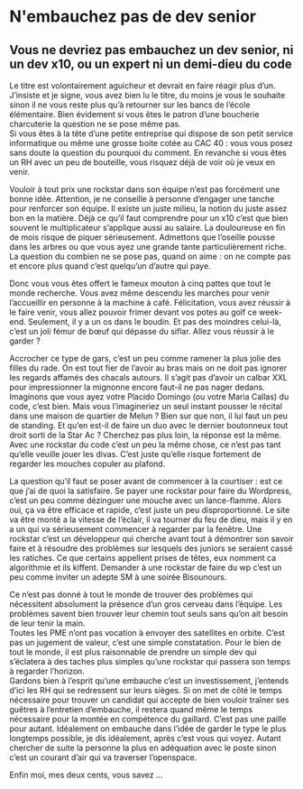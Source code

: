 # N'embauchez pas de dev senior
## Vous ne devriez pas embauchez un dev senior, ni un dev x10, ou un expert ni un demi-dieu du code

Le titre est volontairement aguicheur et devrait en faire réagir plus d’un. J’insiste et je signe, vous avez bien lu le titre, du moins je vous le souhaite sinon il ne vous reste plus qu’à retourner sur les bancs de l’école élémentaire. Bien évidement si vous êtes le patron d’une boucherie charcuterie la question ne se pose même pas.  
Si vous êtes à la tête d’une petite entreprise qui dispose de son petit service informatique ou même une grosse boite cotée au CAC 40 : vous vous posez sans doute la question du pourquoi du comment. En revanche si vous êtes un RH avec un peu de bouteille, vous risquez déjà de voir où je veux en venir.

Vouloir à tout prix une rockstar dans son équipe n’est pas forcément une bonne idée. Attention, je ne conseille à personne d’engager une tanche pour renforcer son équipe. Il existe un juste milieu, la notion du juste assez bon en la matière. Déjà ce qu’il faut comprendre pour un x10 c’est que bien souvent le multiplicateur s’applique aussi au salaire. La douloureuse en fin de mois risque de piquer sérieusement. Admettons que l’oseille pousse dans les arbres ou que vous ayez une grande tante particulièrement riche. La question du combien ne se pose pas, quand on aime : on ne compte pas et encore plus quand c’est quelqu’un d’autre qui paye.  

Donc vous vous êtes offert le fameux mouton à cinq pattes que tout le monde recherche. Vous avez même descendu les marches pour venir l’accueillir en personne à la machine à café. Félicitation, vous avez réussir à le faire venir, vous allez pouvoir frimer devant vos potes au golf ce week-end. Seulement, il y a un os dans le boudin. Et pas des moindres celui-là, c’est un joli fémur de bœuf qui dépasse du siflar. Allez vous réussir à le garder ?

Accrocher ce type de gars, c’est un peu comme ramener la plus jolie des filles du rade. On est tout fier de l’avoir au bras mais on ne doit pas ignorer les regards affamés des chacals autours. Il s’agit pas d’avoir un calbar XXL pour impressionner la mignonne encore faut-il ne pas nager dedans.  
Imaginons que vous ayez votre Placido Domingo (ou votre Maria Callas) du code, c’est bien. Mais vous l’imagineriez un seul instant pousser le récital dans une maison de quartier de Melun ? Bien sur que non, il lui faut un peu de standing. Et qu’en est-il de faire un duo avec le dernier boutonneux tout droit sorti de la Star Ac ? Cherchez pas plus loin, la réponse est la même. Avec une rockstar du code c’est un peu la même chose, ce n’est pas tant qu’elle veuille jouer les divas. C’est juste qu’elle risque fortement de regarder les mouches copuler au plafond.

La question qu’il faut se poser avant de commencer à la courtiser : est ce que j’ai de quoi la satisfaire. Se payer une rockstar pour faire du Wordpress, c’est un peu comme dézinguer une mouche avec un lance-flamme. Alors oui, ça va être efficace et rapide, c’est juste un peu disproportionné. Le site va être monté a la vitesse de l’éclair, il va tourner du feu de dieu, mais il y en a un qui va sérieusement commencer à regarder par la fenêtre. Une rockstar c’est un développeur qui cherche avant tout à démontrer son savoir faire et à résoudre des problèmes sur lesquels des juniors se seraient cassé les ratiches. Ce que certains appellent prises de têtes, eux nomment ca algorithmie et ils kiffent. Demander à une rockstar de faire du wp c’est un peu comme inviter un adepte SM à une soirée Bisounours.

Ce n’est pas donné à tout le monde de trouver des problèmes qui nécessitent absolument la présence d’un gros cerveau dans l’équipe. Les problèmes savent bien trouver leur chemin tout seuls sans qu’on ait besoin de leur tenir la main.  
Toutes les PME n’ont pas vocation à envoyer des satellites en orbite. C’est pas un jugement de valeur, c’est une simple constatation. Pour le bien de tout le monde, il est plus raisonnable de prendre un simple dev qui s’éclatera à des taches plus simples qu’une rockstar qui passera son temps à regarder l’horizon.  
Gardons bien à l’esprit qu’une embauche c’est un investissement, j’entends d’ici les RH qui se redressent sur leurs sièges. Si on met de côté le temps nécessaire pour trouver un candidat qui accepte de bien vouloir traîner ses guêtres à l’entretien d’embauche, il restera quand même le temps nécessaire pour la montée en compétence du gaillard. C’est pas une paille pour autant. Idéalement on embauche dans l’idée de garder le type le plus longtemps possible, je dis idéalement, après c’est vous qui voyez. Autant chercher de suite la personne la plus en adéquation avec le poste sinon c’est un courant d’air qui va traverser l’openspace.  

Enfin moi, mes deux cents, vous savez ...

